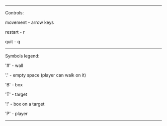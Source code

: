 -----------

Controls:

movement - arrow keys

restart - r

quit - q

-----------

Symbols legend:

'#' - wall

'.' - empty space (player can walk on it)

'B' - box

'T' - target

'!' - box on a target

'P' - player

-----------
